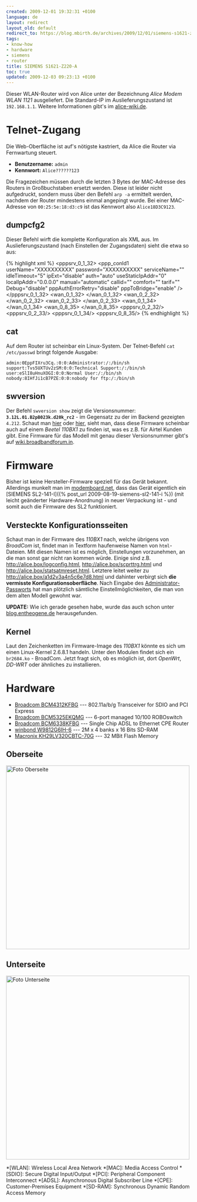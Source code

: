 ```yaml
---
created: 2009-12-01 19:32:31 +0100
language: de
layout: redirect
layout_old: default
redirect_to: https://blog.mbirth.de/archives/2009/12/01/siemens-s1621-z220-a-de.html
tags:
- know-how
- hardware
- siemens
- router
title: SIEMENS S1621-Z220-A
toc: true
updated: 2009-12-03 09:23:13 +0100
---
```


Dieser WLAN-Router wird von Alice unter der Bezeichnung *Alice Modem WLAN 1121* ausgeliefert. Die Standard-IP im
Auslieferungszustand ist `192.168.1.1`. Weitere Informationen gibt's im [alice-wiki.de](http://www.alice-wiki.de/Alice_Modem_1121_WLAN).


Telnet-Zugang
=============

Die Web-Oberfläche ist auf's nötigste kastriert, da Alice die Router via Fernwartung steuert.

* **Benutzername:** `admin`
* **Kennwort:** `Alice??????123`

Die Fragezeichen müssen durch die letzten 3 Bytes der MAC-Adresse des Routers in Großbuchstaben ersetzt werden.
Diese ist leider nicht aufgedruckt, sondern muss über den Befehl `arp -a` ermittelt werden, nachdem der Router
mindestens einmal angepingt wurde. Bei einer MAC-Adresse von `00:25:5e:18:d3:c9` ist das Kennwort also `Alice18D3C9123`.


dumpcfg2
--------

Dieser Befehl wirft die komplette Konfiguration als XML aus. Im Auslieferungszustand (nach Einstellen der Zugangsdaten)
sieht die etwa so aus:

{% highlight xml %}
<psitree>
<SystemInfo>
<protocol autoScan="enable" upnp="disable" igmpSnp ="disable" igmpMode ="disable" macFilterPolicy="forward" encodePassword="enable" siproxd="enable"/>
<sysLog state="disable" displayLevel="ERR" logLevel="DEBUG" option="local" serverIP="0.0.0.0" serverPort="514"/>
<snmp state="disable" readCommunity="public" writeCommunity="private" sysName="Broadcom" sysLocation="unknown" sysContact="unknown" trapIP="0.0.0.0"/>
<sysUserName value="admin"/>
<sysPassword value=""/>
<sptPassword value="c3VwcG9ydA=="/>
<usrPassword value="MA=="/>
<dns dynamic="enable" primary="192.168.1.1" secondary="192.168.1.1" domain="box" host="alice"/>
</SystemInfo>
<WirelessCfg>
<vars state="enabled" ssIdIndex="0" country="DE" apMode="ap"  bridgeRestrict="enabled"  wdsMAC_0=""  wdsMAC_1=""  wdsMAC_2=""  wdsMAC_3=""  band="b" channel="9" rate="auto" multicastRate="auto" basicRate="default" fragThreshold="2346" RTSThreshold="2347" DTIM="1" beacon="100" XPress="off" gMode="auto" gProtection="auto" preamble="long" AfterBurner="off" TxPowerPercent="100" WME="off" WMENoAck="off" WMEApsd="on"  RegulatoryMode="off" PreNetRadarDectTime="60" InNetRadarDectTime="60" TpcMitigation="0" AutoChannelTimer="0" globalMaxAssoc="16" />
<wlMssidVars tableSize="2">
<wlMssidEntry enblSsId="1" ssId="ALICE-WLAND8" hide="0" apIsolation="off" fltMacMode="disabled" disableWme="off" MaxAssoc = "16"  wsc_mode="enabled"  wsc_config_state="1"  authMode="psk" radiusServerIP="0.0.0.0" radiusServerPort="1812" radiusServerKey="" wep="disabled" auth="0" keyBit="128-bit" key64_1="" key64_2="" key64_3="" key64_4="" key64Index="1" key128_1=""  key128_2=""  key128_3=""  key128_4=""  key128Index="1" wpaRekey="0" wpakey="Y2QzY2U0YjhlMzJj"  Preauthentication="off" ReauthTimeout="36000" wpa="tkip" tr69cBeaconType="Basic" tr69cBasicEncryptionModes="None" tr69cBasicAuthenticationMode="None" tr69cWPAEncryptionModes="TKIPEncryption" tr69cWPAAuthenticationMode="PSKAuthentication" tr69cIEEE11iEncryptionModes="AESEncryption" tr69cIEEE11iAuthenticationMode="EAPAuthentication"/>
<wlMssidEntry enblSsId="0" ssId="Guest" hide="0" apIsolation="off" fltMacMode="disabled" disableWme="off" MaxAssoc = "16"  wsc_mode="enabled"  wsc_config_state="1"  authMode="psk" radiusServerIP="0.0.0.0" radiusServerPort="1812" radiusServerKey="" wep="disabled" auth="0" keyBit="128-bit" key64_1="" key64_2="" key64_3="" key64_4="" key64Index="1" key128_1=""  key128_2=""  key128_3=""  key128_4=""  key128Index="1" wpaRekey="0" wpakey=""  Preauthentication="off" ReauthTimeout="36000" wpa="tkip" tr69cBeaconType="Basic" tr69cBasicEncryptionModes="None" tr69cBasicAuthenticationMode="None" tr69cWPAEncryptionModes="TKIPEncryption" tr69cWPAAuthenticationMode="PSKAuthentication" tr69cIEEE11iEncryptionModes="AESEncryption" tr69cIEEE11iAuthenticationMode="EAPAuthentication"/>
</wlMssidVars>
</WirelessCfg>
<AtmCfg>
<initCfg structureId="2" threadPriority="25" freeCellQSize="10" freePktQSize="200" freePktQBufSize="1600" freePktQBufOffset="32" rxCellQSize="10" rxPktQSize="200" txFifoPriority="64" aal5MaxSduLen="64" aal2MaxSduLen="0"/>
</AtmCfg>
<AtmCfgTd>
<td1 cat="UBR" PCR="0" SCR="0" MBS="0"/>
</AtmCfgTd>
<AtmCfgVcc>
<vccId9999 portId="0" vpi="0" vci="65534" tdId="0" aalType="AAL2" adminStatus="down" encap="unknown" qos="disable" instanceId="1509949445"/>
<vccId1 portId="0" vpi="1" vci="32" tdId="1" aalType="AAL5" adminStatus="up" encap="llc" qos="disable" instanceId="1509949441"/>
<vccId2 portId="0" vpi="2" vci="32" tdId="1" aalType="AAL5" adminStatus="up" encap="llc" qos="disable" instanceId="1509949442"/>
<vccId3 portId="0" vpi="2" vci="33" tdId="1" aalType="AAL5" adminStatus="up" encap="llc" qos="disable" instanceId="1509949443"/>
<vccId4 portId="0" vpi="1" vci="34" tdId="1" aalType="AAL5" adminStatus="up" encap="llc" qos="disable" instanceId="1509949444"/>
<vccId5 portId="0" vpi="8" vci="35" tdId="1" aalType="AAL5" adminStatus="up" encap="llc" qos="disable" instanceId="1509949445"/>
</AtmCfgVcc>
<SecCfg>
<qosMgmtCfg enableQos="disable" defaultDSCPMark="-1" defaultQueue="-1"/>
<srvCtrlList ftp="lan" http="lan" icmp="lan" snmp="disable" ssh="disable" telnet="lan" tftp="disable"/>
</SecCfg>
<Lan>
<entry9999 address="1.1.1.1" mask="255.255.255.0" dhcpServer="disable" confDhcpSrv="disable" leasedTime="0" startAddr="0.0.0.0" endAddr="0.0.0.0" subnetMask="0.0.0.0" instanceId="1509949447"/>
<entry1 address="192.168.1.1" mask="255.255.255.0" dhcpServer="enable" confDhcpSrv="enable" leasedTime="168" startAddr="192.168.1.50" endAddr="192.168.1.100" subnetMask="255.255.255.0" instanceId="1509949441"/>
</Lan>
<RouteCfg>
<ripGlobal state="disable" ripIfcTableSize="1"/>
<ripIfc tableSize="1">
<ripIfcEntry id="1" name="br0" state="disable" version="2" operation="active"/>
</ripIfc>
</RouteCfg>
<PMapCfg>
<pmap tableSize="2">
<pmapEntry id="1" groupName="Default" groupKey="1" groupStatus="1" ifList="wl0:2|eth0.2:3|eth0.3:4|eth0.4:5|nas_0_8_35:10" vendorid0="" vendorid1="" vendorid2="" vendorid3="" vendorid4=""/>
<pmapEntry id="2" groupName="STB" groupKey="2" groupStatus="1" ifList="eth0.5:6|nas_0_1_34:9|nas_0_2_32:7|nas_0_2_33:8" vendorid0="" vendorid1="" vendorid2="" vendorid3="" vendorid4=""/>
</pmap>
<pmapFlt tableSize="10">
<pmapFltEntry id="1" instance="1" status="enable" bridgeRef="-1" interfaceRef="eth0"/>
<pmapFltEntry id="2" instance="2" status="enable" bridgeRef="1" interfaceRef="wl0"/>
<pmapFltEntry id="3" instance="3" status="enable" bridgeRef="1" interfaceRef="eth0.2"/>
<pmapFltEntry id="4" instance="4" status="enable" bridgeRef="1" interfaceRef="eth0.3"/>
<pmapFltEntry id="5" instance="5" status="enable" bridgeRef="1" interfaceRef="eth0.4"/>
<pmapFltEntry id="6" instance="6" status="enable" bridgeRef="2" interfaceRef="eth0.5"/>
<pmapFltEntry id="7" instance="7" status="enable" bridgeRef="2" interfaceRef="nas_0_2_32"/>
<pmapFltEntry id="8" instance="8" status="enable" bridgeRef="2" interfaceRef="nas_0_2_33"/>
<pmapFltEntry id="9" instance="9" status="enable" bridgeRef="2" interfaceRef="nas_0_1_34"/>
<pmapFltEntry id="10" instance="10" status="enable" bridgeRef="1" interfaceRef="nas_0_8_35"/>
</pmapFlt>
<pmapIfcCfg pmapIfName="eth0" pmapIfcStatus="enable"/>
</PMapCfg>
<Global>
<cfg quickbypass="1" enablefilt="0" isfirstdefault="0" rmflag="0" enableportwd="0"/>
</Global>
<ADSL>
<settings G.Dmt="enable" G.lite="disable" T1.413="disable" ADSL2="enable" AnnexL="disable" ADSL2plus="enable" AnnexM="disable" pair="inner" bitswap="enable" SRA="disable"/>
</ADSL>
<pppsrv_0_1_32>
<ppp_conId1 userName="XXXXXXXXXX" password="XXXXXXXXXX" serviceName="" idleTimeout="5" ipExt="disable" auth="auto" useStaticIpAddr="0" localIpAddr="0.0.0.0" manual="automatic" callid="" comfort="" tarif="" Debug="disable" pppAuthErrorRetry="disable" pppToBridge="enable" />
</pppsrv_0_1_32>
<wan_0_1_32>
<entry1 vccId="1" vlanMuxId="-1" conId="1" name="pppoe_0_1_32_1" protocol="PPPOE" encap="LLC" firewall="enable" nat="enable" fullcone="disable" igmp="enable" vlanId="-1" service="enable" instanceId="1509949442"/>
</wan_0_1_32>
<wan_0_2_32>
<entry1 vccId="2" vlanMuxId="-1" conId="1" name="br_0_2_32" protocol="BRIDGE" encap="LLC" firewall="disable" nat="disable" fullcone="disable" igmp="disable" vlanId="-1" service="enable" instanceId="1509949444"/>
</wan_0_2_32>
<wan_0_2_33>
<entry1 vccId="3" vlanMuxId="-1" conId="1" name="br_0_2_33" protocol="BRIDGE" encap="LLC" firewall="disable" nat="disable" fullcone="enable" igmp="disable" vlanId="-1" service="enable" instanceId="1509949445"/>
</wan_0_2_33>
<wan_0_1_34>
<entry1 vccId="4" vlanMuxId="-1" conId="1" name="br_0_1_34" protocol="BRIDGE" encap="LLC" firewall="disable" nat="disable" fullcone="enable" igmp="disable" vlanId="-1" service="enable" instanceId="1509949446"/>
</wan_0_1_34>
<wan_0_8_35>
<entry1 vccId="5" vlanMuxId="-1" conId="1" name="br_0_8_35" protocol="BRIDGE" encap="LLC" firewall="disable" nat="disable" fullcone="disable" igmp="disable" vlanId="-1" service="enable" instanceId="1509949447"/>
</wan_0_8_35>
<StaticIpCfg/>
<IPSec/>
<CertCfg/>
<DDNSCfg/>
<SNTPCfg/>
<ToDCfg/>
<ToDUrlFilter/>
<EngDbgCfg/>
<pppsrv_0_2_32/>
<pppsrv_0_2_33/>
<pppsrv_0_1_34/>
<pppsrv_0_8_35/>
</psitree>
{% endhighlight %}


cat
---

Auf dem Router ist scheinbar ein Linux-System. Der Telnet-Befehl `cat /etc/passwd` bringt folgende Ausgabe:

~~~
admin:0EppFIXru3Cq.:0:0:Administrator:/:/bin/sh
support:Tvs5UXTUv2zSM:0:0:Technical Support:/:/bin/sh
user:eSlI8uHnuXOGI:0:0:Normal User:/:/bin/sh
nobody:8IHfJi1cB7PZE:0:0:nobody for ftp:/:/bin/sh
~~~


swversion
---------

Der Befehl `swversion show` zeigt die Versionsnummer: **`3.12L.01.B2pB023k.d20k_rc2`** - im Gegensatz zu der im Backend
gezeigten `4.212`. Schaut man [hier](http://broadbandforum.in/bsnl-broadband/49368-firmware-upgrade-all-models-bsnl/3/#post327148)
oder [hier](http://www.indiabroadband.net/bsnl-broadband/12849-help-needed-could-not-open-some-web-sites.html#post83962),
sieht man, dass diese Firmware scheinbar auch auf einem *Beetel 110BX1* zu finden ist, was es z.B. für Airtel Kunden
gibt. Eine Firmware für das Modell mit genau dieser Versionsnummer gibt's auf [wiki.broadbandforum.in](http://wiki.broadbandforum.in/beetel-110-bx1-firmware-312l01a2pb023kd20k-rc2).


Firmware
========

Bisher ist keine Hersteller-Firmware speziell für das Gerät bekannt. Allerdings munkelt man im [modemboard.net](http://www.modemboard.net/topic/1338-alice-wlan-1121-firmware-betreiben/),
dass das Gerät eigentlich ein [SIEMENS SL2-141-I]({% post_url 2009-08-19-siemens-sl2-141-i %}) (mit leicht geänderter
Hardware-Anordnung) in neuer Verpackung ist - und somit auch die Firmware des SL2 funktioniert.


Versteckte Konfigurationsseiten
-------------------------------

Schaut man in der Firmware des *110BX1* nach, welche übrigens von *BroadCom* ist, findet man in Textform haufenweise
Namen von `html`-Dateien. Mit diesen Namen ist es möglich, Einstellungen vorzunehmen, an die man sonst gar nicht ran
kommen würde. Einige sind z.B. <http://alice.box/logconfig.html>, <http://alice.box/scprttrg.html> und <http://alice.box/statsatmreset.html>.
Letztere leitet weiter zu <http://alice.box/a1d2v3a4n5c6e7d8.html> und dahinter verbirgt sich **die vermisste Konfigurationsoberfläche**.
Nach Eingabe des [Administrator-Passworts](#telnet-zugang) hat man plötzlich sämtliche Einstellmöglichkeiten, die man
von dem alten Modell gewohnt war.

**UPDATE:** Wie ich gerade gesehen habe, wurde das auch schon unter
[blog.entheogene.de](http://blog.entheogene.de/index.php?itemid=469) herausgefunden.


Kernel
------

Laut den Zeichenketten im Firmware-Image des *110BX1* könnte es sich um einen Linux-Kernel 2.6.8.1 handeln. Unter den
Modulen findet sich ein `br2684.ko` - BroadCom. Jetzt fragt sich, ob es möglich ist, dort *OpenWrt*, *DD-WRT* oder
ähnliches zu installieren.


Hardware
========

* [Broadcom BCM4312KFBG](http://www.broadcom.com/products/Wireless-LAN/802.11-Wireless-LAN-Solutions/BCM4312) --- 802.11a/b/g Transceiver for SDIO and PCI Express
* [Broadcom BCM5325EKQMG](http://www.alldatasheet.com/datasheet-pdf/pdf/176014/BOARDCOM/BCM5325E.html) --- 6-port managed 10/100 ROBOswitch
* [Broadcom BCM6338KFBG](http://www.alldatasheet.com/datasheet-pdf/pdf/84791/BOARDCOM/BCM6335.html) --- Single Chip ADSL to Ethernet CPE Router
* [winbond W9812G6IH-6](http://winbond-usa.com/products/winbond_products/pdfs/Memory/W9812G6IHa.pdf) --- 2M x 4 banks x 16 Bits SD-RAM
* [Macronix KH29LV320CBTC-70G](http://www.macronix.com.hk/datasheet/KH29LV320CT-B-1.1.pdf) --- 32 MBit Flash Memory


Oberseite
---------

<img src="{{ site.url }}/assets/board-top.jpg" alt="Foto Oberseite" height="500" />


Unterseite
----------

<img src="{{ site.url }}/assets/board-bottom.jpg" alt="Foto Unterseite" height="500" />


*[WLAN]: Wireless Local Area Network
*[MAC]: Media Access Control
*[SDIO]: Secure Digital Input/Output
*[PCI]: Peripheral Component Interconnect
*[ADSL]: Asynchronous Digital Subscriber Line
*[CPE]: Customer-Premises Equipment
*[SD-RAM]: Synchronous Dynamic Random Access Memory